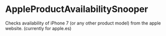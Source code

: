 # AppleProductAvailabilitySnooper
Checks availability of iPhone 7 (or any other product model) from the apple website. (currently for apple.es)
